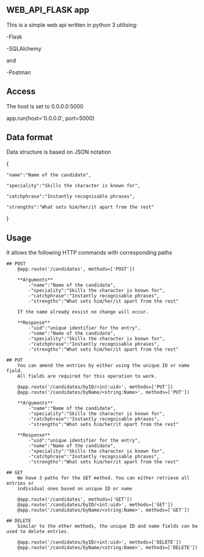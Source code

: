 ## WEB_API_FLASK app

This is a simple web api written in python 3 utilising:

-Flask

-SQLAlchemy

and

-Postman


## Access
The host is set to 0.0.0.0:5000

app.run(host='0.0.0.0', port=5000)

## Data format
Data structure is based on JSON notation

{

    "name":"Name of the candidate",

    "speciality":"Skills the character is known for",

    "catchphrase":"Instantly recognisable phrases",

    "strengths":"What sets him/her/it apart from the rest"

}


## Usage
It allows the following HTTP commands with corresponding paths

    ## POST
        @app.route('/candidates', methods=['POST'])

        **Arguments**
            -"name":"Name of the candidate",
            -"speciality":"Skills the character is known for",
            -"catchphrase":"Instantly recognisable phrases",
            -"strengths":"What sets him/her/it apart from the rest"

        If the name already exsist no change will occur.

        **Response**
            -"uid":"unique identifier for the entry",
            -"name":"Name of the candidate",
            -"speciality":"Skills the character is known for",
            -"catchphrase":"Instantly recognisable phrases",
            -"strengths":"What sets him/her/it apart from the rest"

    ## PUT
        You can amend the entries by either using the unique ID or name field.
        All fields are required for this operation to work.

        @app.route('/candidates/byID/<int:uid>', methods=['PUT'])
        @app.route('/candidates/byName/<string:Name>', methods=['PUT'])

        **Arguments**
            -"name":"Name of the candidate",
            -"speciality":"Skills the character is known for",
            -"catchphrase":"Instantly recognisable phrases",
            -"strengths":"What sets him/her/it apart from the rest"

        **Response**
            -"uid":"unique identifier for the entry",
            -"name":"Name of the candidate",
            -"speciality":"Skills the character is known for",
            -"catchphrase":"Instantly recognisable phrases",
            -"strengths":"What sets him/her/it apart from the rest"

    ## GET
        We have 3 paths for the GET method. You can either retrieve all entries or
        individual ones based on unique ID or name

        @app.route('/candidates', methods=['GET'])
        @app.route('/candidates/byID/<int:uid>', methods=['GET'])
        @app.route('/candidates/byName/<string:Name>', methods=['GET'])

    ## DELETE
        Similar to the other methods, the unique ID and name fields can be used to delete entries.

        @app.route('/candidates/byID/<int:uid>', methods=['DELETE'])
        @app.route('/candidates/byName/<string:Name>', methods=['DELETE'])


